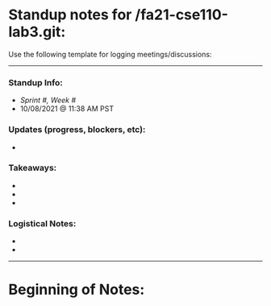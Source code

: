 # Standup notes for /fa21-cse110-lab3.git:

 Use the following template for logging meetings/discussions:
***
### Standup Info: 
- *Sprint #, Week #*
- 10/08/2021 @ 11:38 AM PST
### Updates (progress, blockers, etc):
-
### Takeaways:
-
-
-
### Logistical Notes:
-
-

***

# Beginning of Notes: